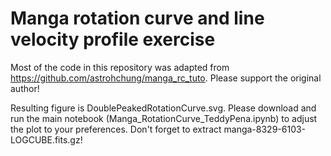 # Manga rotation curve and line velocity profile exercise 
Most of the code in this repository was adapted from https://github.com/astrohchung/manga_rc_tuto.
Please support the original author!

Resulting figure is DoublePeakedRotationCurve.svg. Please download and run the main notebook (Manga_RotationCurve_TeddyPena.ipynb) to adjust the plot to your preferences. 
Don't forget to extract manga-8329-6103-LOGCUBE.fits.gz!
